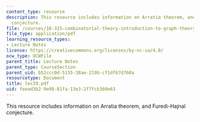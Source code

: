 ```yaml
---
content_type: resource
description: This resource includes information on Arratia theorem, and Furedi-Hajnal
  conjecture.
file: /courses/18-315-combinatorial-theory-introduction-to-graph-theory-extremal-and-enumerative-combinatorics-spring-2005/feead3b29e9881fa13e32f7fcb360e63_lec29.pdf
file_type: application/pdf
learning_resource_types:
- Lecture Notes
license: https://creativecommons.org/licenses/by-nc-sa/4.0/
ocw_type: OCWFile
parent_title: Lecture Notes
parent_type: CourseSection
parent_uid: b52ccc0d-5155-38ae-219b-cf1df67d760a
resourcetype: Document
title: lec29.pdf
uid: feead3b2-9e98-81fa-13e3-2f7fcb360e63
---
```

This resource includes information on Arratia theorem, and Furedi-Hajnal conjecture.